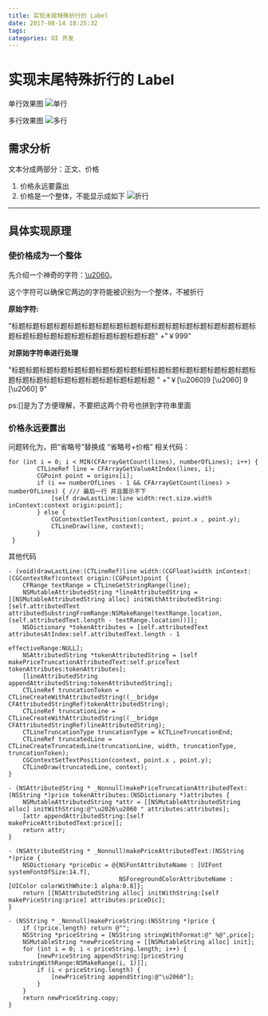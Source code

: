 ```yaml
---
title: 实现末尾特殊折行的 Label
date: 2017-08-14 18:25:32
tags: 
categories: UI 开发
---
```


# 实现末尾特殊折行的 Label
单行效果图
![单行](http://wx3.sinaimg.cn/large/6b5f103fgy1fijcitlzr2j20d801zwex.jpg)

多行效果图
![多行](http://wx1.sinaimg.cn/large/6b5f103fgy1fijcir3530j20mb03rq4l.jpg)

<!-- more --> 
## 需求分析

文本分成两部分：正文、价格

1. 价格永远要露出
2. 价格是一个整体，不能显示成如下
 ![折行](http://wx3.sinaimg.cn/large/6b5f103fgy1fijciwderlj20g203umxh.jpg)

--- 

## 具体实现原理

### 使价格成为一个整体

先介绍一个神奇的字符：[\u2060](http://www.fileformat.info/info/unicode/char/2060/index.htm)。

这个字符可以确保它两边的字符能被识别为一个整体，不被折行

**原始字符:**

"标题标题标题标题标题标题标题标题标题标题标题标题标题标题标题标题标题标题标题标题标题标题标题标题标题标题标题标题"
+"￥999"

**对原始字符串进行处理**

"标题标题标题标题标题标题标题标题标题标题标题标题标题标题标题标题标题标题标题标题标题标题标题标题标题标题标题标题 "
+"￥[\u2060]9 [\u2060] 9 [\u2060] 9"

ps:[]是为了方便理解，不要把这两个符号也拼到字符串里面

### 价格永远要露出

问题转化为，把“省略号”替换成 “省略号+价格”
相关代码：

    for (int i = 0; i < MIN(CFArrayGetCount(lines), numberOfLines); i++) {
            CTLineRef line = CFArrayGetValueAtIndex(lines, i);
            CGPoint point = origins[i];
            if (i == numberOfLines - 1 && CFArrayGetCount(lines) > numberOfLines) { /// 最后一行 并且展示不下
                [self drawLastLine:line width:rect.size.width inContext:context origin:point];
            } else {
                CGContextSetTextPosition(context, point.x , point.y);
                CTLineDraw(line, context);
            }
     }
     
其他代码

    - (void)drawLastLine:(CTLineRef)line width:(CGFloat)width inContext:(CGContextRef)context origin:(CGPoint)point {
        CFRange textRange = CTLineGetStringRange(line);
        NSMutableAttributedString *lineAttributedString = [[NSMutableAttributedString alloc] initWithAttributedString:[self.attributedText attributedSubstringFromRange:NSMakeRange(textRange.location, (self.attributedText.length - textRange.location))]];
        NSDictionary *tokenAttributes = [self.attributedText attributesAtIndex:self.attributedText.length - 1
                                                                effectiveRange:NULL];
        NSAttributedString *tokenAttributedString = [self makePriceTruncationAttributedText:self.priceText tokenAttributes:tokenAttributes];
        [lineAttributedString appendAttributedString:tokenAttributedString];
        CTLineRef truncationToken = CTLineCreateWithAttributedString((__bridge CFAttributedStringRef)tokenAttributedString);
        CTLineRef truncationLine = CTLineCreateWithAttributedString((__bridge CFAttributedStringRef)lineAttributedString);
        CTLineTruncationType truncationType = kCTLineTruncationEnd;
        CTLineRef truncatedLine = CTLineCreateTruncatedLine(truncationLine, width, truncationType, truncationToken);
        CGContextSetTextPosition(context, point.x , point.y);
        CTLineDraw(truncatedLine, context);
    }
     
    - (NSAttributedString * _Nonnull)makePriceTruncationAttributedText:(NSString *)price tokenAttributes:(NSDictionary *)attributes {
        NSMutableAttributedString *attr = [[NSMutableAttributedString alloc] initWithString:@"\u2026\u2060 " attributes:attributes];
        [attr appendAttributedString:[self makePriceAttributedText:price]];
        return attr;
    }
     
    - (NSAttributedString * _Nonnull)makePriceAttributedText:(NSString *)price {
        NSDictionary *priceDic = @{NSFontAttributeName : [UIFont systemFontOfSize:14.f],
                                   NSForegroundColorAttributeName : [UIColor colorWithWhite:1 alpha:0.8]};
        return [[NSAttributedString alloc] initWithString:[self makePriceString:price] attributes:priceDic];
    }
     
    - (NSString * _Nonnull)makePriceString:(NSString *)price {
        if (!price.length) return @"";
        NSString *priceString = [NSString stringWithFormat:@" %@",price];
        NSMutableString *newPriceString = [[NSMutableString alloc] init];
        for (int i = 0; i < priceString.length; i++) {
            [newPriceString appendString:[priceString substringWithRange:NSMakeRange(i, 1)]];
            if (i < priceString.length) {
                [newPriceString appendString:@"\u2060"];
            }
        }
        return newPriceString.copy;
    }